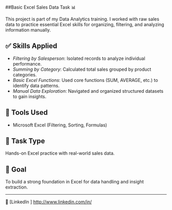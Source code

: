 ##Basic Excel Sales Data Task 📊

This project is part of my Data Analytics training. I worked with raw sales data to practice essential Excel skills for organizing, filtering, and analyzing information manually.

## ✅ Skills Applied

- *Filtering by Salesperson*: Isolated records to analyze individual performance.
- *Summing by Category*: Calculated total sales grouped by product categories.
- *Basic Excel Functions*: Used core functions (SUM, AVERAGE, etc.) to identify data patterns.
- *Manual Data Exploration*: Navigated and organized structured datasets to gain insights.

## 🧰 Tools Used

- Microsoft Excel (Filtering, Sorting, Formulas)

## 📁 Task Type

Hands-on Excel practice with real-world sales data.

## 🎯 Goal

To build a strong foundation in Excel for data handling and insight extraction.

---

🔗 [LinkedIn ]
http://www.linkedin.com/in/

